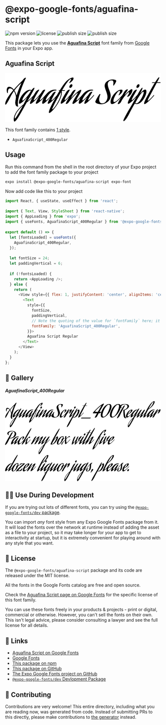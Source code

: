 # @expo-google-fonts/aguafina-script

![npm version](https://flat.badgen.net/npm/v/@expo-google-fonts/aguafina-script)
![license](https://flat.badgen.net/github/license/expo/google-fonts)
![publish size](https://flat.badgen.net/packagephobia/install/@expo-google-fonts/aguafina-script)
![publish size](https://flat.badgen.net/packagephobia/publish/@expo-google-fonts/aguafina-script)

This package lets you use the [**Aguafina Script**](https://fonts.google.com/specimen/Aguafina+Script) font family from [Google Fonts](https://fonts.google.com/) in your Expo app.

## Aguafina Script

![Aguafina Script](./font-family.png)

This font family contains [1 style](#-gallery).

- `AguafinaScript_400Regular`

## Usage

Run this command from the shell in the root directory of your Expo project to add the font family package to your project
```sh
expo install @expo-google-fonts/aguafina-script expo-font
```

Now add code like this to your project
```js
import React, { useState, useEffect } from 'react';

import { Text, View, StyleSheet } from 'react-native';
import { AppLoading } from 'expo';
import { useFonts, AguafinaScript_400Regular } from '@expo-google-fonts/aguafina-script';

export default () => {
  let [fontsLoaded] = useFonts({
    AguafinaScript_400Regular,
  });

  let fontSize = 24;
  let paddingVertical = 6;

  if (!fontsLoaded) {
    return <AppLoading />;
  } else {
    return (
      <View style={{ flex: 1, justifyContent: 'center', alignItems: 'center' }}>
        <Text
          style={{
            fontSize,
            paddingVertical,
            // Note the quoting of the value for `fontFamily` here; it expects a string!
            fontFamily: 'AguafinaScript_400Regular',
          }}>
          Aguafina Script Regular
        </Text>
      </View>
    );
  }
};

```

## 🔡 Gallery

##### AguafinaScript_400Regular
![AguafinaScript_400Regular](./AguafinaScript_400Regular.ttf.png)


## 👩‍💻 Use During Development

If you are trying out lots of different fonts, you can try using the [`@expo-google-fonts/dev` package](https://github.com/expo/google-fonts/tree/master/font-packages/dev#readme).

You can import *any* font style from any Expo Google Fonts package from it. It will load the fonts
over the network at runtime instead of adding the asset as a file to your project, so it may take longer
for your app to get to interactivity at startup, but it is extremely convenient
for playing around with any style that you want.

## 📖 License

The `@expo-google-fonts/aguafina-script` package and its code are released under the MIT license.

All the fonts in the Google Fonts catalog are free and open source.

Check the [Aguafina Script page on Google Fonts](https://fonts.google.com/specimen/Aguafina+Script) for the specific license of this font family.

You can use these fonts freely in your products & projects - print or digital, commercial or otherwise. However, you can't sell the fonts on their own. This isn't legal advice, please consider consulting a lawyer and see the full license for all details.

## 🔗 Links

- [Aguafina Script on Google Fonts](https://fonts.google.com/specimen/Aguafina+Script)
- [Google Fonts](https://fonts.google.com/)
- [This package on npm](https://www.npmjs.com/package/@expo-google-fonts/aguafina-script)
- [This package on GitHub](https://github.com/expo/google-fonts/tree/master/font-packages/aguafina-script)
- [The Expo Google Fonts project on GitHub](https://github.com/expo/google-fonts)
- [`@expo-google-fonts/dev` Devlopment Package](https://github.com/expo/google-fonts/tree/master/font-packages/dev)

## 🤝 Contributing

Contributions are very welcome! This entire directory, including what you are reading now, was generated from code. Instead of submitting PRs to this directly, please make contributions to [the generator](https://github.com/expo/google-fonts/tree/master/packages/generator) instead.
